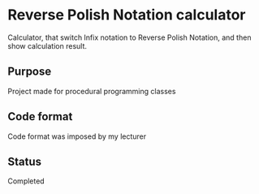 # Reverse Polish Notation calculator

Calculator, that switch Infix notation to Reverse Polish Notation, and then show 
calculation result. 

## Purpose
Project made for procedural programming classes

## Code format
Code format was imposed by my lecturer

## Status
Completed
